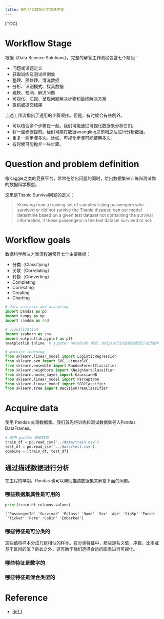 ```yaml
---
title: 泰坦尼克数据科学解决方案
---
```


[TOC]

# Workflow Stage

根据《Data Science Solutions》，完整的解答工作流程包含七个阶段：

- 问题或课题定义
- 获取训练及测试样例集
- 整理、预处理、清洗数据
- 分析、识别模式、探索数据
- 建模、预测、解决问题
- 可视化、汇报、呈现问题解决步骤和最终解决方案
- 提供或提交结果

上述工作流指出了通用的步骤顺序。但是，有时候会有些例外。

- 可以结合多个步骤在一起。我们可能通过可视化数据来分析它们。
- 将一些步骤提前。我们可能在数据wrangling之前和之后进行分析数据。
- 重复一些步骤多次。比如，可视化步骤可能使用多次。
- 有时候可能抛弃一些步骤。

# Question and problem definition

像Kaggle之类的竞赛平台，常常在给出问题的同时，给出数据集来训练和测试你的数据科学模型。

这里是Titanic Survival问题的定义：

>Knowing from a training set of samples listing passengers who survived or did not survive the Titanic disaster, can our model determine based on a given test dataset not containing the survival information, if these passengers in the test dataset survived or not.

# Workflow goals

数据科学解决方案流程通常有七个主要目标：

- 分类（Classifying）
- 关联（Correlating）
- 转换（Converting）
- Completing
- Correcting
- Creating
- Charting

```python
# data analysis and wrangling
import pandas as pd
import numpy as np
import random as rnd

# visualization
import seaborn as sns
import matplotlib.pyplot as plt
%matplotlib inline	# jupyter notebook 命令, matplotlib绘制的图显示在页面内而不是弹出窗口

# machine learning
from sklearn.linear_model import LogisticRegression
from sklearn.svm import SVC, LinearSVC
from sklearn.ensemble import RandomForestClassifier
from sklearn.neighbors import KNeighborsClassifier
from sklearn.naive_bayes import GaussianNB
from sklearn.linear_model import Perceptron
from sklearn.linear_model import SGDClassifier
from sklearn.tree import DecisionTreeClassifier
```

# Acquire data

使用 Pandas 处理数据集。我们首先将训练和测试数据集导入Pandas DataFrames。

```python
# 使用 pandas 获取数据
train_df = pd.read_csv('../data/train.csv')
test_df = pd.read_csv('../data/test.csv')
combine = [train_df, test_df]
```

## 通过描述数据进行分析

在工程的早期，Pandas 也可以帮助描述数据集来解答下面的问题。

### 哪些数据集属性是可用的

```python
print(train_df.columns.values)
```

```shell
['PassengerId' 'Survived' 'Pclass' 'Name' 'Sex' 'Age' 'SibSp' 'Parch'
 'Ticket' 'Fare' 'Cabin' 'Embarked']
```

### 哪些特征是可分类的

这些值将样本分成几组相似的样本。在分类特征中，那些是名义值，序数，比率或基于区间的值？除此之外，这有助于我们选择合适的图表进行可视化。

### 哪些特征是数字的

### 哪些特征是混合类型的



# Reference

- [Ref 1](https://www.kaggle.com/startupsci/titanic-data-science-solutions)

